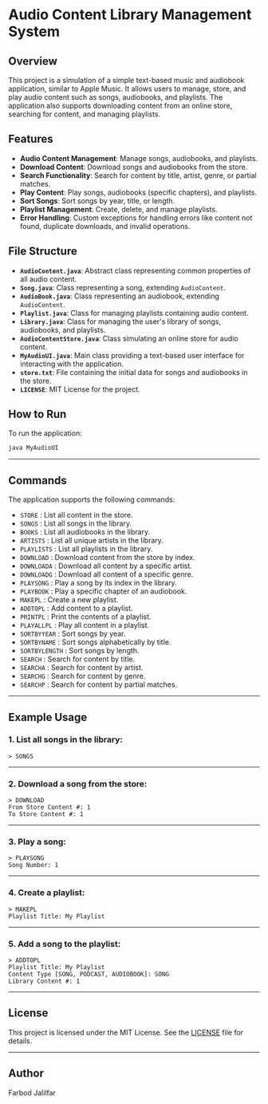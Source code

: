 # Audio Content Library Management System

## Overview
This project is a simulation of a simple text-based music and audiobook application, similar to Apple Music. It allows users to manage, store, and play audio content such as songs, audiobooks, and playlists. The application also supports downloading content from an online store, searching for content, and managing playlists.

## Features
- **Audio Content Management**: Manage songs, audiobooks, and playlists.
- **Download Content**: Download songs and audiobooks from the store.
- **Search Functionality**: Search for content by title, artist, genre, or partial matches.
- **Play Content**: Play songs, audiobooks (specific chapters), and playlists.
- **Sort Songs**: Sort songs by year, title, or length.
- **Playlist Management**: Create, delete, and manage playlists.
- **Error Handling**: Custom exceptions for handling errors like content not found, duplicate downloads, and invalid operations.

## File Structure
- **`AudioContent.java`**: Abstract class representing common properties of all audio content.
- **`Song.java`**: Class representing a song, extending `AudioContent`.
- **`AudioBook.java`**: Class representing an audiobook, extending `AudioContent`.
- **`Playlist.java`**: Class for managing playlists containing audio content.
- **`Library.java`**: Class for managing the user's library of songs, audiobooks, and playlists.
- **`AudioContentStore.java`**: Class simulating an online store for audio content.
- **`MyAudioUI.java`**: Main class providing a text-based user interface for interacting with the application.
- **`store.txt`**: File containing the initial data for songs and audiobooks in the store.
- **`LICENSE`**: MIT License for the project.

## How to Run

To run the application:

```bash
java MyAudioUI
```

---

## Commands

The application supports the following commands:

- `STORE` : List all content in the store.
- `SONGS` : List all songs in the library.
- `BOOKS` : List all audiobooks in the library.
- `ARTISTS` : List all unique artists in the library.
- `PLAYLISTS` : List all playlists in the library.
- `DOWNLOAD` : Download content from the store by index.
- `DOWNLOADA` : Download all content by a specific artist.
- `DOWNLOADG` : Download all content of a specific genre.
- `PLAYSONG` : Play a song by its index in the library.
- `PLAYBOOK` : Play a specific chapter of an audiobook.
- `MAKEPL` : Create a new playlist.
- `ADDTOPL` : Add content to a playlist.
- `PRINTPL` : Print the contents of a playlist.
- `PLAYALLPL` : Play all content in a playlist.
- `SORTBYYEAR` : Sort songs by year.
- `SORTBYNAME` : Sort songs alphabetically by title.
- `SORTBYLENGTH` : Sort songs by length.
- `SEARCH` : Search for content by title.
- `SEARCHA` : Search for content by artist.
- `SEARCHG` : Search for content by genre.
- `SEARCHP` : Search for content by partial matches.

---

## Example Usage

### 1. List all songs in the library:

```plaintext
> SONGS
```

---

### 2. Download a song from the store:

```plaintext
> DOWNLOAD
From Store Content #: 1
To Store Content #: 1
```

---

### 3. Play a song:

```plaintext
> PLAYSONG
Song Number: 1
```

---

### 4. Create a playlist:

```plaintext
> MAKEPL
Playlist Title: My Playlist
```

---

### 5. Add a song to the playlist:

```plaintext
> ADDTOPL
Playlist Title: My Playlist
Content Type [SONG, PODCAST, AUDIOBOOK]: SONG
Library Content #: 1
```

---

## License

This project is licensed under the MIT License. See the [LICENSE](LICENSE) file for details.

---

## Author

 Farbod Jalilfar  

